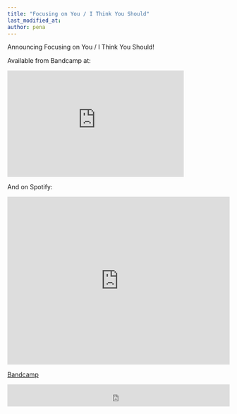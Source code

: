 ```yaml
---
title: "Focusing on You / I Think You Should"
last_modified_at:
author: pena
---
```


Announcing Focusing on You / I Think You Should!


Available from Bandcamp at:
<iframe style="border: 0; width: 400px; height: 241px;" src="https://bandcamp.com/EmbeddedPlayer/album=3563610461/size=large/bgcol=181a1b/linkcol=056cc4/artwork=small/transparent=true/" seamless><a href="https://dream-lands.bandcamp.com/album/focusing-on-you-i-think-you-should">Focusing on You / I Think You Should by GIDE</a></iframe>


And on Spotify:

<iframe src="https://open.spotify.com/embed/album/6tLvkp3Ub3FriatLaAZ1m0" width="100%" height="380" frameBorder="0" allowtransparency="true" allow="encrypted-media"></iframe>


[Bandcamp](https://dream-lands.bandcamp.com)

<iframe scrolling="no" style="border: 0;width: 100%;height: 50px;" src="https://bandcamp.com/band_follow_button_deluxe/1614240950"></iframe>